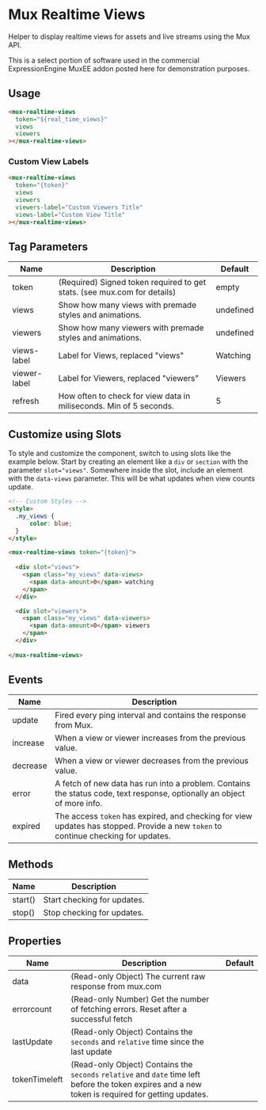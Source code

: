 # Mux Realtime Views

Helper to display realtime views for assets and live streams using the Mux API.

This is a select portion of software used in the commercial ExpressionEngine MuxEE addon posted here for demonstration purposes.

## Usage

```html
<mux-realtime-views
  token="${real_time_views}"
  views
  viewers
></mux-realtime-views>
```

### Custom View Labels

```html
<mux-realtime-views
  token="{token}"
  views
  viewers
  viewers-label="Custom Viewers Title"
  views-label="Custom View Title"
></mux-realtime-views>
```

## Tag Parameters

| Name | Description | Default |
| - | - | - |
| token | (Required) Signed token required to get stats. (see mux.com for details) | empty |
| views | Show how many views with premade styles and animations. | undefined |
| viewers | Show how many viewers with premade styles and animations. | undefined |
| views-label | Label for Views, replaced "views" | Watching |
| viewer-label | Label for Viewers, replaced "viewers" | Viewers |
| refresh | How often to check for view data in miliseconds.  Min of 5 seconds. | 5 |

## Customize using Slots

To style and customize the component, switch to using slots like the example below.  Start by creating an element like a `div` or `section` with the parameter `slot="views"`.  Somewhere inside the slot, include an element with the `data-views` parameter.  This will be what updates when view counts update.

```html
<!-- Custom Styles -->
<style>
  .my_views {
      color: blue;
  }
</style>

<mux-realtime-views token="{token}">
  
  <div slot="views">
    <span class="my_views" data-views>
      <span data-amount>0</span> watching
    </span>
  </div>

  <div slot="viewers">
    <span class="my_views" data-viewers>
      <span data-amount>0</span> viewers
    </span>
  </div>
  
</mux-realtime-views>
```

## Events

| Name | Description |
| - | - |
| update | Fired every ping interval and contains the response from Mux. |
| increase | When a view or viewer increases from the previous value. |
| decrease | When a view or viewer decreases from the previous value. |
| error | A fetch of new data has run into a problem.  Contains the status code, text response, optionally an object of more info. |
| expired | The access `token` has expired, and checking for view updates has stopped.  Provide a new `token` to continue checking for updates. |

## Methods

| Name | Description |
| - | - |
| start() | Start checking for updates. |
| stop() | Stop checking for updates. |

## Properties

| Name | Description | Default |
| - | - | - |
| data | (Read-only Object) The current raw response from mux.com | |
| errorcount | (Read-only Number) Get the number of fetching errors. Reset after a successful fetch | |
| lastUpdate | (Read-only Object) Contains the `seconds` and `relative` time since the last update | |
| tokenTimeleft | (Read-only Object) Contains the `seconds` `relative` and `date` time left before the token expires and a new token is required for getting updates. | |
